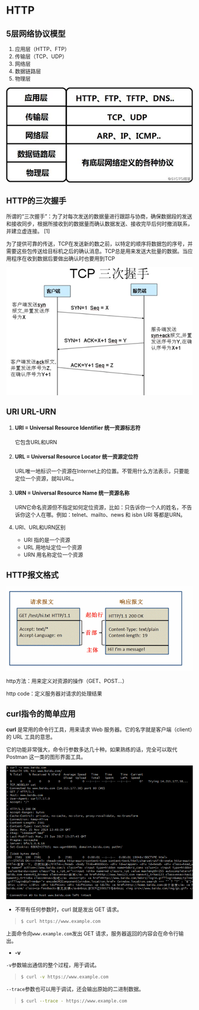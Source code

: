 # HTTP

## 5层网络协议模型

1. 应用层（HTTP、FTP）
2. 传输层（TCP、UDP）
3. 网络层
4. 数据链路层
5. 物理层

![通信协议](../img/http/img1.jpg)





## HTTP的三次握手

所谓的“三次握手”：为了对每次发送的数据量进行跟踪与协商，确保数据段的发送和接收同步，根据所接收到的数据量而确认数据发送、接收完毕后何时撤消联系，并建立虚连接。 [1] 

为了提供可靠的传送，TCP在发送新的数之前，以特定的顺序将数据包的序号，并需要这些包传送给目标机之后的确认消息。TCP总是用来发送大批量的数据。当应用程序在收到数据后要做出确认时也要用到TCP

![三次握手](../img/http/img2.jpg)



## URI  URL-URN

1. #### URI = Universal Resource Identifier 统一资源标志符

   它包含URL和URN

2. #### URL = Universal Resource Locator 统一资源定位符

   URL唯一地标识一个资源在Internet上的位置。不管用什么方法表示，只要能定位一个资源，就叫URL。

3. #### URN = Universal Resource Name 统一资源名称

   URN它命名资源但不指定如何定位资源，比如：只告诉你一个人的姓名，不告诉你这个人在哪。例如：telnet、mailto、news 和 isbn URI 等都是URN。

4. URI、URL和URN区别

   - URI 指的是一个资源
   - URL 用地址定位一个资源
   - URN 用名称定位一个资源



## HTTP报文格式

![](../img/http/img3.jpg)

http方法：用来定义对资源的操作（GET、POST...）

http code：定义服务器对请求的处理结果



## curl指令的简单应用

**curl** 是常用的命令行工具，用来请求 Web 服务器。它的名字就是客户端（client）的 URL 工具的意思。

它的功能非常强大，命令行参数多达几十种。如果熟练的话，完全可以取代 Postman 这一类的图形界面工具。

![1574690272753](../img/http/curlV.png)

- 不带有任何参数时，curl 就是发出 GET 请求。

> ```bash
> $ curl https://www.example.com
> ```

上面命令向`www.example.com`发出 GET 请求，服务器返回的内容会在命令行输出。

- **-v**

`-v`参数输出通信的整个过程，用于调试。

> ```bash
> $ curl -v https://www.example.com
> ```

`--trace`参数也可以用于调试，还会输出原始的二进制数据。

> ```bash
> $ curl --trace - https://www.example.com
> ```

[More]: http://www.ruanyifeng.com/blog/2019/09/curl-reference.html	"CURL"


